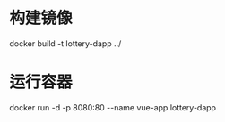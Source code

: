 # 构建镜像
docker build -t lottery-dapp ../

# 运行容器
docker run -d -p 8080:80 --name vue-app lottery-dapp
